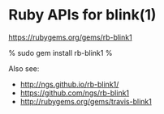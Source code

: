 
Ruby APIs for blink(1)
======================

https://rubygems.org/gems/rb-blink1


% sudo gem install rb-blink1
%

Also see:

* http://ngs.github.io/rb-blink1/
* https://github.com/ngs/rb-blink1
* http://rubygems.org/gems/travis-blink1






